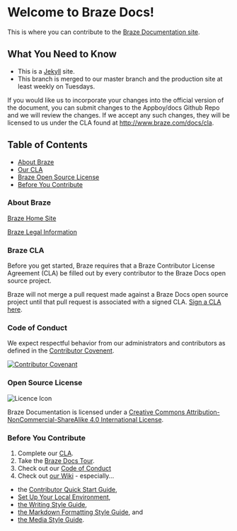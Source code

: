 # Welcome to Braze Docs!

This is where you can contribute to the [Braze Documentation site](http://www.braze.com/docs).

## What You Need to Know

- This is a [Jekyll](https://github.com/Appboy/braze-docs/wiki/Jekyll-Overview) site.
- This branch is merged to our master branch and the production site at least weekly on Tuesdays.

If you would like us to incorporate your changes into the official version of the document, you can submit changes to the Appboy/docs Github Repo and we will review the changes.  If we accept any such changes, they will be licensed to us under the CLA found at http://www.braze.com/docs/cla.

## Table of Contents
- [About Braze](#about-braze)
- [Our CLA](#braze-cla)
- [Braze Open Source License](#open-source-license)
- [Before You Contribute](#before-you-contribute)


### About Braze
[Braze Home Site](https://www.braze.com/)

[Braze Legal Information](https://www.braze.com/legal)

### Braze CLA
Before you get started, Braze requires that a Braze Contributor License Agreement (CLA) be filled out by every contributor to the Braze Docs open source project.

Braze will not merge a pull request made against a Braze Docs open source project until that pull request is associated with a signed CLA. [Sign a CLA here](http://www.braze.com/docs/cla).

### Code of Conduct

We expect respectful behavior from our administrators and contributors as defined in the [Contributor Covenent](https://github.com/Appboy/braze-docs/blob/develop/CODE_OF_CONDUCT.md). 

[![Contributor Covenant](https://img.shields.io/badge/Contributor%20Covenant-v1.4%20adopted-ff69b4.svg)](code-of-conduct.md)

### Open Source License

![Licence Icon](https://i.creativecommons.org/l/by-nc-sa/4.0/88x31.png)

Braze Documentation is licensed under a [Creative Commons Attribution-NonCommercial-ShareAlike 4.0 International License](https://creativecommons.org/licenses/by-nc-sa/4.0/).

### Before You Contribute
1. Complete our [CLA](http://www.braze.com/docs/cla).
2. Take the [Braze Docs Tour](https://www.braze.com/docs/tour).
3. Check out our [Code of Conduct](https://github.com/Appboy/braze-docs/blob/develop/CODE_OF_CONDUCT.md)
4. Check out [our Wiki](https://github.com/Appboy/braze-docs/wiki) - especially…
  - the [Contributor Quick Start Guide](https://github.com/Appboy/braze-docs/wiki/Contributor-Quick-Start-Guide),
  - [Set Up Your Local Environment](https://github.com/Appboy/braze-docs/wiki/Set-Up-Your-Local-Environment),
  - [the Writing Style Guide](https://github.com/Appboy/braze-docs/wiki/Writing-Style-Guide-&-Best-Practices),  
  - [the Markdown Formatting Style Guide](https://github.com/Appboy/braze-docs/wiki/Special-Formatting), and
  - [the Media Style Guide](https://github.com/Appboy/braze-docs/wiki/Media-Formatting-Guide).
